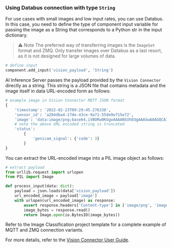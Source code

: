 <!--
SPDX-FileCopyrightText: Copyright (C) 2020 - 2025 Siemens AG

SPDX-License-Identifier: MIT
-->

### Using Databus connection with type `String`

For use cases with small images and low input rates, you can use Databus. In this case, you need to define the type of component input variable for passing the image as a String that corresponds to a Python str in the input dictionary.  

> ⚠️ Note
The preferred way of transferring images is the `ImageSet` format and ZMQ. Only transfer images over Databus as a last resort, as it is not designed for large volumes of data.

```python
# define input
component.add_input('vision_payload', 'String')
```

AI Inference Server passes the payload provided by the `Vision Connector` directly as a string.
This string is a JSON file that contains metadata and the image itself in data URL-encoded form as follows:

```python
# example image in Vision Connector MQTT JSON format
{
    'timestamp': '2022-02-23T09:29:45.276338',
    'sensor_id': 'a204dba4-274e-43ce-9a71-55de9e715e72',
    'image': 'data:image/png;base64,iVBORw0KGgoAAAANSUhEUgAAASwAAAGQCAI...QmCC',
    # note the above URL encoded string is truncated
    'status':
        {
            'genicam_signal': {'code': 3}
        }
}
```

You can extract the URL-encoded image into a PIL image object as follows:

```python
# extract payload
from urllib.request import urlopen
from PIL import Image

def process_input(data: dict):
    payload = json.loads(data['vision_payload'])
    url_encoded_image = payload['image']
    with urlopen(url_encoded_image) as response:
        assert response.headers['Content-type'] in ['image/png', 'image/jpeg']
        image_bytes = response.read()
        return Image.open(io.BytesIO(image_bytes))
```

Refer to the Image Classification project template for a complete example of MQTT and ZMQ
connection variants.

For more details, refer to the [Vision Connector User Guide](https://support.industry.siemens.com/cs/document/109963116/vision-connector?dti=0&lc=en-WW).
